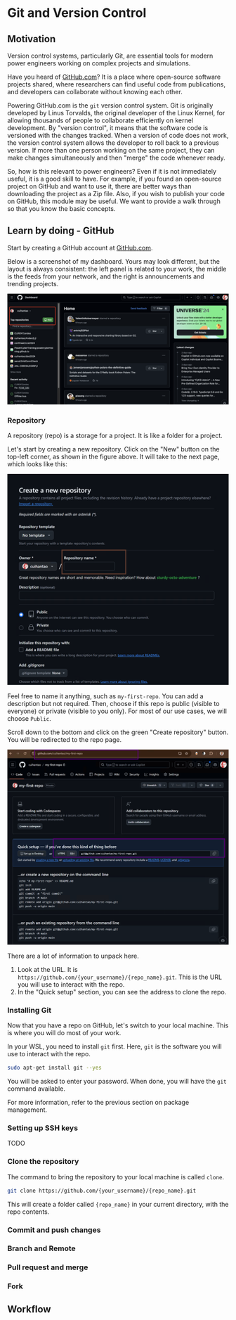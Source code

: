 <div class="cell markdown">

# Git and Version Control

## Motivation

Version control systems, particularly Git, are essential tools for
modern power engineers working on complex projects and simulations.

Have you heard of [GitHub.com](https://github.com/)? It is a place where
open-source software projects shared, where researchers can find useful
code from publications, and developers can collaborate without knowing
each other.

Powering GitHub.com is the `git` version control system. Git is
originally developed by Linus Torvalds, the original developer of the
Linux Kernel, for allowing thousands of people to collaborate
efficiently on kernel development. By "version control", it means that
the software code is versioned with the changes tracked. When a version
of code does not work, the version control system allows the developer
to roll back to a previous version. If more than one person working on
the same project, they can make changes simultaneously and then "merge"
the code whenever ready.

So, how is this relevant to power engineers? Even if it is not
immediately useful, it is a good skill to have. For example, if you
found an open-source project on GitHub and want to use it, there are
better ways than downloading the project as a Zip file. Also, if you
wish to publish your code on GitHub, this module may be useful. We want
to provide a walk through so that you know the basic concepts.

## Learn by doing - GitHub

Start by creating a GitHub account at [GitHub.com](https://github.com/).

Below is a screenshot of my dashboard. Yours may look different, but the
layout is always consistent: the left panel is related to your work, the
middle is the feeds from your network, and the right is announcements
and trending projects.

![git-landing.png](media/74fb1695-3c9e-4400-b5f8-7976c7583456.png)

</div>

<div class="cell markdown">

### Repository

</div>

<div class="cell markdown">

A repository (repo) is a storage for a project. It is like a folder for
a project.

Let's start by creating a new repository. Click on the "New" button on
the top-left corner, as shown in the figure above. It will take to the
next page, which looks like this:

![git-make-new-repo.png](media/c4128b71-f941-4b88-b10c-78986fcf355f.png)

</div>

<div class="cell markdown">

Feel free to name it anything, such as `my-first-repo`. You can add a
description but not required. Then, choose if this repo is public
(visible to everyone) or private (visible to you only). For most of our
use cases, we will choose `Public`.

Scroll down to the bottom and click on the green "Create repository"
button. You will be redirected to the repo page.

![git-new-repo-index.png](media/86d2ae79-67ca-49fe-bf6e-15d47c726e58.png)

</div>

<div class="cell markdown">

There are a lot of information to unpack here.

1.  Look at the URL. It is
    `https://github.com/{your_username}/{repo_name}.git`. This is the
    URL you will use to interact with the repo.
2.  In the "Quick setup" section, you can see the address to clone the
    repo.

</div>

<div class="cell markdown">

### Installing Git

Now that you have a repo on GitHub, let's switch to your local machine.
This is where you will do most of your work.

In your WSL, you need to install `git` first. Here, `git` is the
software you will use to interact with the repo.

``` bash
sudo apt-get install git --yes
```

You will be asked to enter your password. When done, you will have the
`git` command available.

For more information, refer to the previous section on package
management.

</div>

<div class="cell markdown">

### Setting up SSH keys

TODO

</div>

<div class="cell markdown">

### Clone the repository

The command to bring the repository to your local machine is called
`clone`.

``` bash
git clone https://github.com/{your_username}/{repo_name}.git
```

This will create a folder called `{repo_name}` in your current
directory, with the repo contents.

</div>

<div class="cell markdown">

### Commit and push changes

</div>

<div class="cell markdown">

### Branch and Remote

</div>

<div class="cell markdown">

### Pull request and merge

### Fork

</div>

<div class="cell markdown">

## Workflow

</div>

<div class="cell markdown">

</div>
